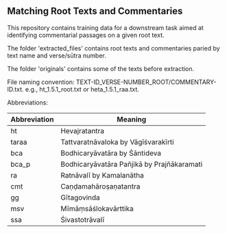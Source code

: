 ## Matching Root Texts and Commentaries

This repository contains training data for a downstream task aimed at identifying commentarial passages on a given root text.

The folder 'extracted_files' contains root texts and commentaries paried by text name and verse/sūtra number.

The folder 'originals' contains some of the texts before extraction.

File naming convention: TEXT-ID_VERSE-NUMBER_ROOT/COMMENTARY-ID.txt. e.g., ht_1.5.1_root.txt or heta_1.5.1_raa.txt.

Abbreviations:

| Abbreviation | Meaning |
|-----------|---------|
| ht | Hevajratantra |
| taraa | Tattvaratnāvaloka by Vāgīśvarakīrti |
| bca | Bodhicaryāvatāra by Śāntideva |
| bca_p | Bodhicaryāvatāra Pañjikā by Prajñākaramati |
| ra | Ratnāvalī by Kamalanātha |
| cmt | Caṇḍamahāroṣaṇatantra |
| gg | Gītagovinda |
| msv | Mīmāṃsāślokavārttika |
| ssa | Śivastotrāvalī |
